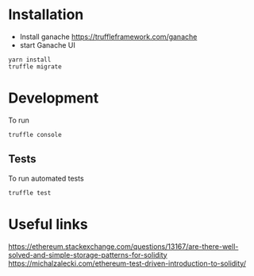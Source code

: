 # Installation

- Install ganache https://truffleframework.com/ganache
- start Ganache UI

```
yarn install
truffle migrate
```

# Development

To run
```
truffle console
```

## Tests

To run automated tests

```
truffle test
```

# Useful links

https://ethereum.stackexchange.com/questions/13167/are-there-well-solved-and-simple-storage-patterns-for-solidity
https://michalzalecki.com/ethereum-test-driven-introduction-to-solidity/